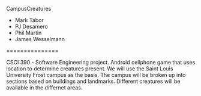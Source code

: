 CampusCreatures
	
 - Mark Tabor
 - PJ Desamero
 - Phil Martin
 - James Wesselmann

===============

CSCI 390 - Software Engineering project.  Android cellphone game that uses location to determine creatures present.  We will use the Saint Louis University Frost campus as the basis.  The campus will be broken up into sections based on buildings and landmarks.  Different creatures will be available in the differnet areas.
